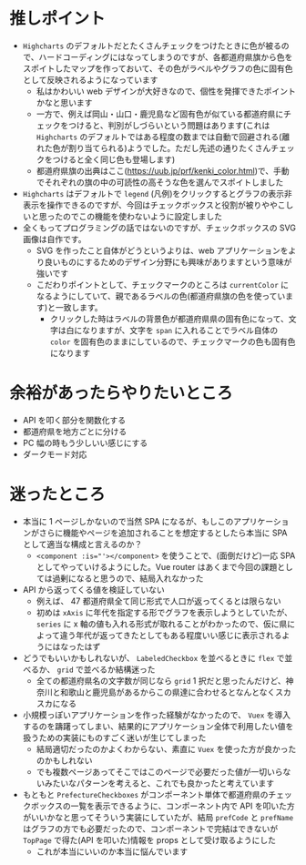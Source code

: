 # 推しポイント

- `Highcharts` のデフォルトだとたくさんチェックをつけたときに色が被るので、ハードコーディングにはなってしまうのですが、各都道府県旗から色をスポイトしたマップを作っておいて、その色がラベルやグラフの色に固有色として反映されるようになっています
  - 私はかわいい web デザインが大好きなので、個性を発揮できたポイントかなと思います
  - 一方で、例えば岡山・山口・鹿児島など固有色が似ている都道府県にチェックをつけると、判別がしづらいという問題はあります(これは `Highcharts` のデフォルトではある程度の数までは自動で回避される(離れた色が割り当てられる)ようでした。ただし先述の通りたくさんチェックをつけると全く同じ色も登場します)
  - 都道府県旗の出典はここ(https://uub.jp/prf/kenki_color.html)で、手動でそれぞれの旗の中の可読性の高そうな色を選んでスポイトしました
- `Highcharts` はデフォルトで `legend` (凡例)をクリックするとグラフの表示非表示を操作できるのですが、今回はチェックボックスと役割が被りややこしいと思ったのでこの機能を使わないように設定しました
- 全くもってプログラミングの話ではないのですが、チェックボックスの SVG 画像は自作です。
  - SVG を作ったこと自体がどうというよりは、web アプリケーションをより良いものにするためのデザイン分野にも興味がありますという意味が強いです
  - こだわりポイントとして、チェックマークのところは `currentColor` になるようにしていて、親であるラベルの色(都道府県旗の色を使っています)と一致します。
    - クリックした時はラベルの背景色が都道府県県の固有色になって、文字は白になりますが、文字を `span` に入れることでラベル自体の `color` を固有色のままにしているので、チェックマークの色も固有色になります

# 余裕があったらやりたいところ

- API を叩く部分を関数化する
- 都道府県を地方ごとに分ける
- PC 幅の時もう少しいい感じにする
- ダークモード対応

# 迷ったところ

- 本当に 1 ページしかないので当然 SPA になるが、もしこのアプリケーションがさらに機能やページを追加されることを想定するとしたら本当に SPA として適当な構成と言えるのか？
  - `<component :is="'></component>` を使うことで、(面倒だけど)一応 SPA としてやっていけるようにした。Vue router はあくまで今回の課題としては過剰になると思うので、結局入れなかった
- API から返ってくる値を検証していない
  - 例えば、 47 都道府県全て同じ形式で人口が返ってくるとは限らない
  - 初めは `xAxis` に年代を指定する形でグラフを表示しようとしていたが、 `series` に x 軸の値も入れる形式が取れることがわかったので、仮に県によって違う年代が返ってきたとしてもある程度いい感じに表示されるようにはなったはず
- どうでもいいかもしれないが、 `LabeledCheckbox` を並べるときに `flex` で並べるか、 `grid` で並べるか結構迷った
  - 全ての都道府県名の文字数が同じなら `grid` 1 択だと思ったんだけど、神奈川と和歌山と鹿児島があるからこの県達に合わせるとなんとなくスカスカになる
- 小規模っぽいアプリケーションを作った経験がなかったので、 `Vuex` を導入するのを躊躇ってしまい、結果的にアプリケーション全体で利用したい値を扱うための実装にものすごく迷いが生じてしまった
  - 結局適切だったのかよくわからない、素直に `Vuex` を使った方が良かったのかもしれない
  - でも複数ページあってそこではこのページで必要だった値が一切いらないみたいなパターンを考えると、これでも良かったと考えています
- もともと `PrefectureCheckboxes` がコンポーネント単体で都道府県のチェックボックスの一覧を表示できるように、コンポーネント内で API を叩いた方がいいかなと思ってそういう実装にしていたが、結局 `prefCode` と `prefName` はグラフの方でも必要だったので、コンポーネントで完結はできないが `TopPage` で得た(API を叩いた)情報を props として受け取るようにした
  - これが本当にいいのか本当に悩んでいます

